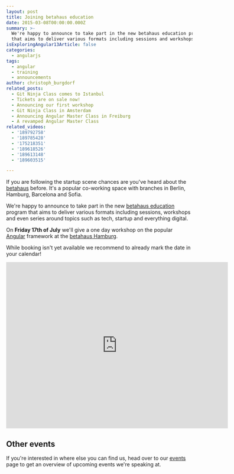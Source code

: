 ```yaml
---
layout: post
title: Joining betahaus education
date: 2015-03-08T00:00:00.000Z
summary: >-
  We're happy to announce to take part in the new betahaus education program
  that aims to deliver various formats including sessions and workshops.
isExploringAngular13Article: false
categories:
  - angularjs
tags:
  - angular
  - training
  - announcements
author: christoph_burgdorf
related_posts:
  - Git Ninja Class comes to Istanbul
  - Tickets are on sale now!
  - Announcing our first workshop
  - Git Ninja Class in Amsterdam
  - Announcing Angular Master Class in Freiburg
  - A revamped Angular Master Class
related_videos:
  - '189792758'
  - '189785428'
  - '175218351'
  - '189618526'
  - '189613148'
  - '189603515'

---
```


If you are following the startup scene chances are you've heard about the [betahaus](http://betahaus.com) before. It's a popular co-working space with branches in Berlin, Hamburg, Barcelona and Sofia.

We're happy to announce to take part in the new [betahaus education](http://hamburg.betahaus.de/programm/education) program that aims to deliver various formats including sessions, workshops and even series around topics such as tech, startup and everything digital.

On **Friday 17th of July** we'll give a one day workshop on the popular [Angular](http://angularjs.org) framework at the [betahaus Hamburg](http://hamburg.betahaus.de/wie-ihr-uns-findet).

While booking isn't yet available we recommend to already mark the date in your calendar!

<iframe style="border: 0;" src="https://www.google.com/maps/embed?pb=!1m18!1m12!1m3!1d2369.732920682851!2d9.959843000000006!3d53.56253499999995!2m3!1f0!2f0!3f0!3m2!1i1024!2i768!4f13.1!3m3!1m2!1s0x47b18f691b79e6bb%3A0xcd378c10a85d5041!2sbetahaus+-+coworking+hamburg!5e0!3m2!1sde!2sde!4v1412108127222" width="600" height="450" frameborder="0"></iframe>

## Other events

If you're interested in where else you can find us, head over to our [events](http://thoughtram-events.eventbrite.com/) page to get an overview of upcoming events we're speaking at.
